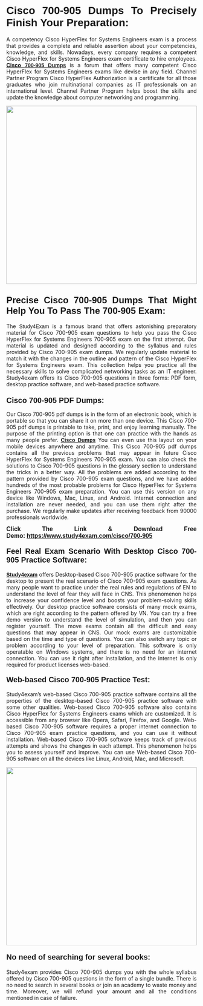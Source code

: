 <h1 style="text-align: justify;"><span style="font-family:Verdana,Geneva,sans-serif;"><strong>Cisco 700-905 Dumps To Precisely Finish Your Preparation:</strong></span></h1>

<p style="text-align: justify;">A competency Cisco HyperFlex for Systems Engineers exam is a process that provides a complete and reliable assertion about your competencies, knowledge, and skills. Nowadays, every company requires a competent Cisco HyperFlex for Systems Engineers exam certificate to hire employees. <a href="https://www.study4exam.com/cisco/700-905-valid-dumps"><strong>Cisco</strong> <span style="font-family:Verdana,Geneva,sans-serif;"><strong>700-905 Dumps</strong></span></a> is a forum that offers many competent Cisco HyperFlex for Systems Engineers exams like devise in any field. Channel Partner Program Cisco HyperFlex Authorization is a certificate for all those graduates who join multinational companies as IT professionals on an international level. Channel Partner Program helps boost the skills and update the knowledge about computer networking and programming.</p>

<p style="text-align: justify;"><a href="https://www.study4exam.com/cisco/700-905"><img alt="" src="https://lh3.googleusercontent.com/pw/AL9nZEVlv7Ske_7_4HBAyUdTuN-7WvZcN6USfD6boPasgRTsSOgYJDiupUICTUV6X1uu6AGge2hWciDKxhKOVo3NFQUTTQUskCQl05KIpPWzKoMrqE_mCRGOXTps-Wcp07HSL0DIbWWBcBIFUI3Ea8n_KHg=w1659-h933-no" style="width: 100%; height: 470px;" /></a></p>

<h2 style="text-align: justify;"><span style="font-family:Lucida Sans Unicode,Lucida Grande,sans-serif;"><strong><span style="font-size:24px;">Precise Cisco 700-905 Dumps That Might Help You To Pass The 700-905 Exam:</span></strong></span></h2>

<p style="text-align: justify;">The <span style="font-family:Lucida Sans Unicode,Lucida Grande,sans-serif;">Study4Exam</span> is a famous brand that offers astonishing preparatory material for Cisco 700-905 exam questions to help you pass the Cisco HyperFlex for Systems Engineers 700-905 exam on the first attempt. Our material is updated and designed according to the syllabus and rules provided by Cisco 700-905 exam dumps. We regularly update material to match it with the changes in the outline and pattern of the Cisco HyperFlex for Systems Engineers exam. This collection helps you practice all the necessary skills to solve complicated networking tasks as an IT engineer. Study4exam offers its Cisco 700-905 questions in three forms: PDF form, desktop practice software, and web-based practice software. </p>

<h3 style="text-align: justify;"><strong><span style="font-size:20px;"><span style="font-family:Lucida Sans Unicode,Lucida Grande,sans-serif;">Cisco 700-905 PDF Dumps:</span></span></strong></h3>

<p style="text-align: justify;">Our Cisco 700-905 pdf dumps is in the form of an electronic book, which is portable so that you can share it on more than one device. This Cisco 700-905 pdf dumps is printable to take, print, and enjoy learning manually. The purpose of the printing option is that one can practice with the hands as many people prefer. <a href="https://www.study4exam.com/cisco-exams"><span style="font-family:Lucida Sans Unicode,Lucida Grande,sans-serif;"><strong>Cisco Dumps</strong></span></a> You can even use this layout on your mobile devices anywhere and anytime. This Cisco 700-905 pdf dumps contains all the previous problems that may appear in future Cisco HyperFlex for Systems Engineers 700-905 exam. You can also check the solutions to Cisco 700-905 questions in the glossary section to understand the tricks in a better way. All the problems are added according to the pattern provided by Cisco 700-905 exam questions, and we have added hundreds of the most probable problems for Cisco HyperFlex for Systems Engineers 700-905 exam preparation. You can use this version on any device like Windows, Mac, Linux, and Android. Internet connection and installation are never needed, and you can use them right after the purchase. We regularly make updates after receiving feedback from 90000 professionals worldwide.</p>

<p style="text-align: justify;"><span style="font-family:Lucida Sans Unicode,Lucida Grande,sans-serif;"><strong><span style="font-size:16px;">Click The Link & Download Free Demo:</span></strong></span> <strong><span style="font-family:Lucida Sans Unicode,Lucida Grande,sans-serif;"><span style="font-size:16px;"><a href="https://www.study4exam.com/cisco/700-905">https://www.study4exam.com/cisco/700-905</a></span></span></strong></p>

<h4 style="text-align: justify;"><strong><span style="font-family:Lucida Sans Unicode,Lucida Grande,sans-serif;"><span style="font-size:20px;">Feel Real Exam Scenario With Desktop Cisco 700-905 Practice Software:</span></span></strong></h4>

<p style="text-align: justify;"><a href="https://www.study4exam.com/"><span style="font-family:Verdana,Geneva,sans-serif;"><strong>Study4exam</strong></span></a> offers Desktop-based Cisco 700-905 practice software for the desktop to present the real scenario of Cisco 700-905 exam questions. As many people want to practice under the real rules and regulations of EN to understand the level of fear they will face in CNS. This phenomenon helps to increase your confidence level and boosts your problem-solving skills effectively. Our desktop practice software consists of many mock exams, which are right according to the pattern offered by VN. You can try a free demo version to understand the level of simulation, and then you can register yourself. The move exams contain all the difficult and easy questions that may appear in CNS. Our mock exams are customizable based on the time and type of questions. You can also switch any topic or problem according to your level of preparation. This software is only operatable on Windows systems, and there is no need for an internet connection. You can use it right after installation, and the internet is only required for product licenses web-based. </p>

<h4 style="text-align: justify;"><span style="font-family:Lucida Sans Unicode,Lucida Grande,sans-serif;"><strong><span style="font-size:20px;">Web-based Cisco 700-905 Practice Test:</span></strong></span></h4>

<p style="text-align: justify;">Study4exam’s web-based Cisco 700-905 practice software contains all the properties of the desktop-based Cisco 700-905 practice software with some other qualities. Web-based Cisco 700-905 software also contains Cisco HyperFlex for Systems Engineers exams which are customized. It is accessible from any browser like Opera, Safari, Firefox, and Google. Web-based Cisco 700-905 software requires a proper internet connection to Cisco 700-905 exam practice questions, and you can use it without installation. Web-based Cisco 700-905 software keeps track of previous attempts and shows the changes in each attempt. This phenomenon helps you to assess yourself and improve. You can use Web-based Cisco 700-905 software on all the devices like Linux, Android, Mac, and Microsoft.</p>

<p style="text-align: center;"><a href="https://www.study4exam.com/cisco/700-905"><img alt="" src="https://lh3.googleusercontent.com/pw/AL9nZEUUSkRyvc4gudeH81RsLWSZLUIhDbbix90UQ4Nknl42MiPXhE2WvgE6ynXQK8mQ23j1q8BlcR3zkz-sugUKDhmp-cvdF7FN6gsDIAW958mBJ52F35JmoMau5RsT1NIRYA6usGyWQMtl6sjcUF3Hd-w=w1659-h933-no" style="width: 100%; height: 470px;" /></a></p>

<h4 style="text-align: justify;"><span style="font-family:Lucida Sans Unicode,Lucida Grande,sans-serif;"><strong><span style="font-size:20px;">No need of searching for several books:</span></strong></span></h4>

<p style="text-align: justify;">Study4exam provides Cisco 700-905 dumps you with the whole syllabus offered by Cisco 700-905 questions in the form of a single bundle. There is no need to search in several books or join an academy to waste money and time. Moreover, we will refund your amount and all the conditions mentioned in case of failure.</p>
